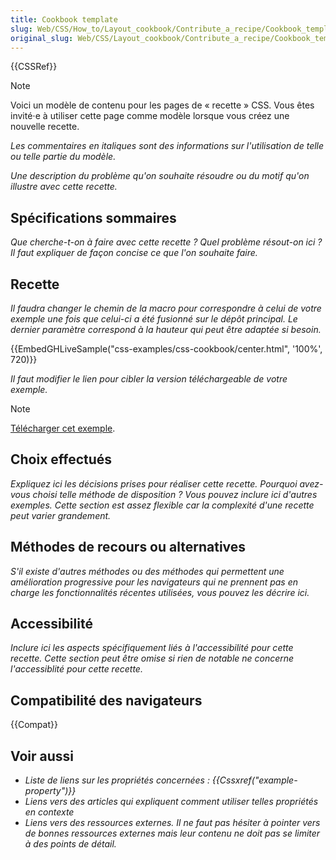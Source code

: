 ```yaml
---
title: Cookbook template
slug: Web/CSS/How_to/Layout_cookbook/Contribute_a_recipe/Cookbook_template
original_slug: Web/CSS/Layout_cookbook/Contribute_a_recipe/Cookbook_template
---
```


{{CSSRef}}

> [!NOTE]
> Voici un modèle de contenu pour les pages de « recette » CSS. Vous êtes invité⋅e à utiliser cette page comme modèle lorsque vous créez une nouvelle recette.
>
> _Les commentaires en italiques sont des informations sur l'utilisation de telle ou telle partie du modèle._

_Une description du problème qu'on souhaite résoudre ou du motif qu'on illustre avec cette recette._

## Spécifications sommaires

_Que cherche-t-on à faire avec cette recette ? Quel problème résout-on ici ? Il faut expliquer de façon concise ce que l'on souhaite faire._

## Recette

_Il faudra changer le chemin de la macro pour correspondre à celui de votre exemple une fois que celui-ci a été fusionné sur le dépôt principal. Le dernier paramètre correspond à la hauteur qui peut être adaptée si besoin._

{{EmbedGHLiveSample("css-examples/css-cookbook/center.html", '100%', 720)}}

_Il faut modifier le lien pour cibler la version téléchargeable de votre exemple._

> [!NOTE]
> [Télécharger cet exemple](https://github.com/mdn/css-examples/blob/master/css-cookbook/center--download.html).

## Choix effectués

_Expliquez ici les décisions prises pour réaliser cette recette. Pourquoi avez-vous choisi telle méthode de disposition ? Vous pouvez inclure ici d'autres exemples. Cette section est assez flexible car la complexité d'une recette peut varier grandement._

## Méthodes de recours ou alternatives

_S'il existe d'autres méthodes ou des méthodes qui permettent une amélioration progressive pour les navigateurs qui ne prennent pas en charge les fonctionnalités récentes utilisées, vous pouvez les décrire ici._

## Accessibilité

_Inclure ici les aspects spécifiquement liés à l'accessibilité pour cette recette. Cette section peut être omise si rien de notable ne concerne l'accessiblité pour cette recette._

## Compatibilité des navigateurs

{{Compat}}

## Voir aussi

- _Liste de liens sur les propriétés concernées : {{Cssxref("example-property")}}_
- _Liens vers des articles qui expliquent comment utiliser telles propriétés en contexte_
- _Liens vers des ressources externes. Il ne faut pas hésiter à pointer vers de bonnes ressources externes mais leur contenu ne doit pas se limiter à des points de détail._
